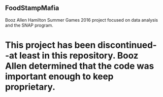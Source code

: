 ## FoodStampMafia
Booz Allen Hamilton Summer Games 2016 project focused on data analysis and the SNAP program.

# This project has been discontinued--at least in this repository. Booz Allen determined that the code was important enough to keep proprietary.
